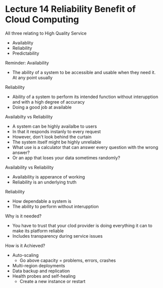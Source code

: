 # Lecture 14 Reliability Benefit of Cloud Computing

All three relating to High Quality Service
* Availablity
* Reliability
* Predictability

Reminder: Availability
* The ability of a system to be accessible and usable when they need it. At any point usually

Reliability
* Ability of a system to perform its intended function without interupption and with a high degree of accuracy
* Doing a good job at available

Availabilty vs Reliability
* A system can be highly availalbe to users
* In that it responds instanly to every request
* However, don't look behind the curtain
* The system itself might be highly unreliable
* What use is a calculator that can answer every question with the wrong answer?
* Or an app that loses your data sometimes randomly?

Availability vs Reliability
* Availability is apperance of working
* Reliability is an underlying truth

Reliability
* How dependable a system is
* The ability to perform without interupption

Why is it needed?
* You have to trust that your clod provider is doing everything it can to make its platform reliable
* Includes transparency during service issues

How is it Achieved?
* Auto-scaling
  * Go above capacity = problems, errors, crashes
* Multi-region deployments
* Data backup and replication
* Health probes and self-healing
  * Create a new instance or restart
